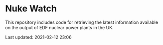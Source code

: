 # Nuke Watch

This repository includes code for retrieving the latest information available on the output of EDF nuclear power plants in the UK.

Last updated: 2021-02-12 23:06